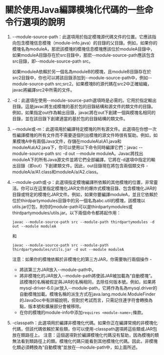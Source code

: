 # 關於使用Java編譯模塊化代碼的一些命令行選項的說明

1. --module-source-path：此選項用於指定模塊源代碼文件的位置。它應該指向包含模塊信息模塊（module-info.java）的目錄的父目錄。例如，如果你的模塊名為moduleA，那麽該模塊的模塊信息模塊應該位於moduleA目錄中，如果moduleA目錄存在於src目錄中，那麽--module-source-path應該包含src目錄，即--module-source-path src。

   如果moduleA依賴於另一個名為moduleB的模塊，且moduleB目錄存在於src2目錄中，你也可以將該目錄添加到--module-source-path中，例如--module-source-path src;src2。如果模塊B的源代碼在src2中正確組織，javac將編譯src2中所需的文件。

2. -d：此選項在使用--module-source-path選項時是必需的。它用於指定輸出目錄。這是javac將生成模塊的基於包的目錄結構和源文件的類文件的目錄。例如，如果指定out作為輸出目錄，javac將在out下創建一個與模塊名相同的目錄，並在該目錄下創建適當的基於包的目錄結構的類文件。

3. --module或-m：此選項用於編譯特定模塊的所有源文件。此選項在你想一次性編譯模塊的所有文件而不需要逐個列出模塊的源文件時很有幫助。例如，如果模塊A中有兩個Java文件，存儲在moduleA\a\A1.java和moduleA\a\A2.java下，你可以使用以下命令同時編譯它們：javac --module-source-path src -d out --module moduleA。Javac將找出moduleA下的所有Java源文件並將它們全部編譯。它將在-d選項中指定的輸出目錄（即out）下創建類文件。因此，out目錄現在將包含兩個類文件 - moduleA/a/A1.class和moduleA/a/A2.class。

4. --module-path或-p：此選項指定模塊編譯所依賴的其他模塊的位置，非常靈活。你可以在這里指定模塊化JAR文件的爆炸式模塊目錄、包含模塊化JAR的目錄或特定的模塊化JAR文件。例如，如果你要編譯moduleA，並且它依賴於位於thirdpartymodules目錄中的另一個名為abc.util的模塊，該模塊以utils.jar打包，則你的module-path可以是thirdpartymodules或thirdpartymodules/utils.jar。以下兩個命令都將起作用：

   ```
   javac --module-source-path src --module-path thirdpartymodules -d out --module moduleA
   ```

   和

   ```
   javac --module-source-path src --module-path thirdpartymodules/utils.jar -d out --module moduleA
   ```

   注意：如果你的模塊依賴於非模塊化的第三方JAR，你需要執行兩個操作 -
   - 將該第三方JAR放入--module-path中。
   - 將非模塊化的JAR放入--module-path將使該JAR被加載為“自動模塊”。該模塊的名稱被假定與JAR的名稱相同，去除任何版本號。例如，如果將mysql-driver-6.0.jar放入--module-path，它將作為名為mysql.driver的自動模塊加載。模塊名稱的派生方式在java.lang.module.ModuleFinder的JavaDoc中有詳細說明，但對於考試而言，只需記住連字符會轉換為點，版本號和擴展部分會被移除。
   - 在你的模塊的module-info中添加`requires <module-name>;`條款。

5. -classpath：此選項用於編譯非模塊化代碼。如果你正在編譯常規的非模塊化代碼，但該代碼依賴於某些類，你可以使用-classpath選項將這些類或JAR包放在類路徑上。
   注意：這個選項對於編譯模塊化代碼沒有幫助，因為模塊的類無法看到類路徑上的類。模塊化代碼只能看到其他模塊化代碼。因此，非模塊化類必須轉換為“自動模塊”並放在--module-path中，如上面所述。